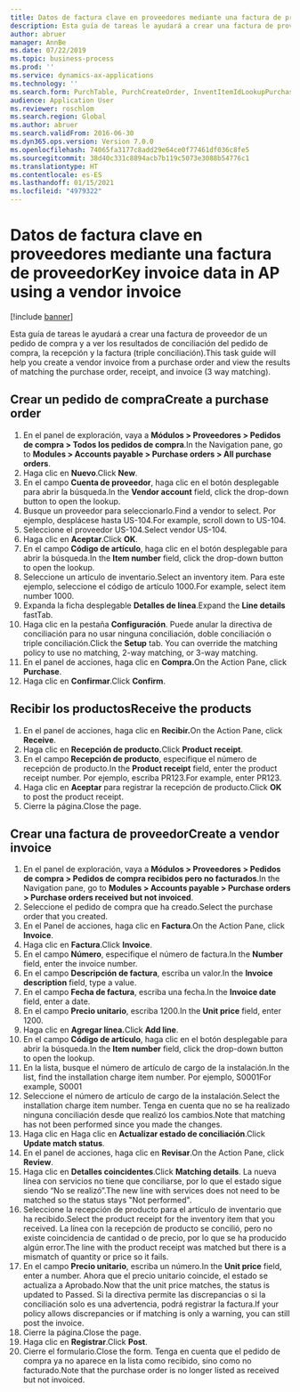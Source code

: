 ```yaml
---
title: Datos de factura clave en proveedores mediante una factura de proveedor
description: Esta guía de tareas le ayudará a crear una factura de proveedor de un pedido de compra y a ver los resultados de conciliación del pedido de compra, la recepción y la factura (triple conciliación).
author: abruer
manager: AnnBe
ms.date: 07/22/2019
ms.topic: business-process
ms.prod: ''
ms.service: dynamics-ax-applications
ms.technology: ''
ms.search.form: PurchTable, PurchCreateOrder, InventItemIdLookupPurchase, PurchEditLines, VendEditInvoice, InventItemIdLookupSimple, VendInvoiceMatchingDetails
audience: Application User
ms.reviewer: roschlom
ms.search.region: Global
ms.author: abruer
ms.search.validFrom: 2016-06-30
ms.dyn365.ops.version: Version 7.0.0
ms.openlocfilehash: 74065fa3177c8add29e64ce0f77461df036c8fe5
ms.sourcegitcommit: 38d40c331c8894acb7b119c5073e3088b54776c1
ms.translationtype: HT
ms.contentlocale: es-ES
ms.lasthandoff: 01/15/2021
ms.locfileid: "4979322"
---
```

# <a name="key-invoice-data-in-ap-using-a-vendor-invoice"></a><span data-ttu-id="523b0-103">Datos de factura clave en proveedores mediante una factura de proveedor</span><span class="sxs-lookup"><span data-stu-id="523b0-103">Key invoice data in AP using a vendor invoice</span></span>

[!include [banner](../../includes/banner.md)]

<span data-ttu-id="523b0-104">Esta guía de tareas le ayudará a crear una factura de proveedor de un pedido de compra y a ver los resultados de conciliación del pedido de compra, la recepción y la factura (triple conciliación).</span><span class="sxs-lookup"><span data-stu-id="523b0-104">This task guide will help you create a vendor invoice from a purchase order and view the results of matching the purchase order, receipt, and invoice (3 way matching).</span></span>


## <a name="create-a-purchase-order"></a><span data-ttu-id="523b0-105">Crear un pedido de compra</span><span class="sxs-lookup"><span data-stu-id="523b0-105">Create a purchase order</span></span>
1. <span data-ttu-id="523b0-106">En el panel de exploración, vaya a **Módulos > Proveedores > Pedidos de compra > Todos los pedidos de compra**.</span><span class="sxs-lookup"><span data-stu-id="523b0-106">In the Navigation pane, go to **Modules > Accounts payable > Purchase orders > All purchase orders**.</span></span>
2. <span data-ttu-id="523b0-107">Haga clic en **Nuevo**.</span><span class="sxs-lookup"><span data-stu-id="523b0-107">Click **New**.</span></span>
3. <span data-ttu-id="523b0-108">En el campo **Cuenta de proveedor**, haga clic en el botón desplegable para abrir la búsqueda.</span><span class="sxs-lookup"><span data-stu-id="523b0-108">In the **Vendor account** field, click the drop-down button to open the lookup.</span></span>
4. <span data-ttu-id="523b0-109">Busque un proveedor para seleccionarlo.</span><span class="sxs-lookup"><span data-stu-id="523b0-109">Find a vendor to select.</span></span> <span data-ttu-id="523b0-110">Por ejemplo, desplácese hasta US-104.</span><span class="sxs-lookup"><span data-stu-id="523b0-110">For example, scroll down to US-104.</span></span>
5. <span data-ttu-id="523b0-111">Seleccione el proveedor US-104.</span><span class="sxs-lookup"><span data-stu-id="523b0-111">Select vendor US-104.</span></span>
6. <span data-ttu-id="523b0-112">Haga clic en **Aceptar**.</span><span class="sxs-lookup"><span data-stu-id="523b0-112">Click **OK**.</span></span>
7. <span data-ttu-id="523b0-113">En el campo **Código de artículo**, haga clic en el botón desplegable para abrir la búsqueda.</span><span class="sxs-lookup"><span data-stu-id="523b0-113">In the **Item number** field, click the drop-down button to open the lookup.</span></span>
8. <span data-ttu-id="523b0-114">Seleccione un artículo de inventario.</span><span class="sxs-lookup"><span data-stu-id="523b0-114">Select an inventory item.</span></span> <span data-ttu-id="523b0-115">Para este ejemplo, seleccione el código de artículo 1000.</span><span class="sxs-lookup"><span data-stu-id="523b0-115">For example, select item number 1000.</span></span>
9. <span data-ttu-id="523b0-116">Expanda la ficha desplegable **Detalles de línea**.</span><span class="sxs-lookup"><span data-stu-id="523b0-116">Expand the **Line details** fastTab.</span></span>
10. <span data-ttu-id="523b0-117">Haga clic en la pestaña **Configuración**. Puede anular la directiva de conciliación para no usar ninguna conciliación, doble conciliación o triple conciliación.</span><span class="sxs-lookup"><span data-stu-id="523b0-117">Click the **Setup** tab. You can override the matching policy to use no matching, 2-way matching, or 3-way matching.</span></span>  
11. <span data-ttu-id="523b0-118">En el panel de acciones, haga clic en **Compra.**</span><span class="sxs-lookup"><span data-stu-id="523b0-118">On the Action Pane, click **Purchase**.</span></span>
12. <span data-ttu-id="523b0-119">Haga clic en **Confirmar**.</span><span class="sxs-lookup"><span data-stu-id="523b0-119">Click **Confirm**.</span></span>

## <a name="receive-the-products"></a><span data-ttu-id="523b0-120">Recibir los productos</span><span class="sxs-lookup"><span data-stu-id="523b0-120">Receive the products</span></span>
1. <span data-ttu-id="523b0-121">En el panel de acciones, haga clic en **Recibir.**</span><span class="sxs-lookup"><span data-stu-id="523b0-121">On the Action Pane, click **Receive**.</span></span>
2. <span data-ttu-id="523b0-122">Haga clic en **Recepción de producto.**</span><span class="sxs-lookup"><span data-stu-id="523b0-122">Click **Product receipt**.</span></span>
3. <span data-ttu-id="523b0-123">En el campo **Recepción de producto**, especifique el número de recepción de producto.</span><span class="sxs-lookup"><span data-stu-id="523b0-123">In the **Product receipt** field, enter the product receipt number.</span></span> <span data-ttu-id="523b0-124">Por ejemplo, escriba PR123.</span><span class="sxs-lookup"><span data-stu-id="523b0-124">For example, enter PR123.</span></span>
4. <span data-ttu-id="523b0-125">Haga clic en **Aceptar** para registrar la recepción de producto.</span><span class="sxs-lookup"><span data-stu-id="523b0-125">Click **OK** to post the product receipt.</span></span>
5. <span data-ttu-id="523b0-126">Cierre la página.</span><span class="sxs-lookup"><span data-stu-id="523b0-126">Close the page.</span></span>

## <a name="create-a-vendor-invoice"></a><span data-ttu-id="523b0-127">Crear una factura de proveedor</span><span class="sxs-lookup"><span data-stu-id="523b0-127">Create a vendor invoice</span></span>
1. <span data-ttu-id="523b0-128">En el panel de exploración, vaya a **Módulos > Proveedores > Pedidos de compra > Pedidos de compra recibidos pero no facturados**.</span><span class="sxs-lookup"><span data-stu-id="523b0-128">In the Navigation pane, go to **Modules > Accounts payable > Purchase orders > Purchase orders received but not invoiced**.</span></span>
2. <span data-ttu-id="523b0-129">Seleccione el pedido de compra que ha creado.</span><span class="sxs-lookup"><span data-stu-id="523b0-129">Select the purchase order that you created.</span></span>
3. <span data-ttu-id="523b0-130">En el Panel de acciones, haga clic en **Factura**.</span><span class="sxs-lookup"><span data-stu-id="523b0-130">On the Action Pane, click **Invoice**.</span></span>
4. <span data-ttu-id="523b0-131">Haga clic en **Factura**.</span><span class="sxs-lookup"><span data-stu-id="523b0-131">Click **Invoice**.</span></span>
5. <span data-ttu-id="523b0-132">En el campo **Número**, especifique el número de factura.</span><span class="sxs-lookup"><span data-stu-id="523b0-132">In the **Number** field, enter the invoice number.</span></span>
6. <span data-ttu-id="523b0-133">En el campo **Descripción de factura**, escriba un valor.</span><span class="sxs-lookup"><span data-stu-id="523b0-133">In the **Invoice description** field, type a value.</span></span>
7. <span data-ttu-id="523b0-134">En el campo **Fecha de factura**, escriba una fecha.</span><span class="sxs-lookup"><span data-stu-id="523b0-134">In the **Invoice date** field, enter a date.</span></span>
8. <span data-ttu-id="523b0-135">En el campo **Precio unitario**, escriba 1200.</span><span class="sxs-lookup"><span data-stu-id="523b0-135">In the **Unit price** field, enter 1200.</span></span>
9. <span data-ttu-id="523b0-136">Haga clic en **Agregar línea.**</span><span class="sxs-lookup"><span data-stu-id="523b0-136">Click **Add line**.</span></span>
10. <span data-ttu-id="523b0-137">En el campo **Código de artículo**, haga clic en el botón desplegable para abrir la búsqueda.</span><span class="sxs-lookup"><span data-stu-id="523b0-137">In the **Item number** field, click the drop-down button to open the lookup.</span></span>
11. <span data-ttu-id="523b0-138">En la lista, busque el número de artículo de cargo de la instalación.</span><span class="sxs-lookup"><span data-stu-id="523b0-138">In the list, find the installation charge item number.</span></span> <span data-ttu-id="523b0-139">Por ejemplo, S0001</span><span class="sxs-lookup"><span data-stu-id="523b0-139">For example, S0001</span></span>
12. <span data-ttu-id="523b0-140">Seleccione el número de artículo de cargo de la instalación.</span><span class="sxs-lookup"><span data-stu-id="523b0-140">Select the installation charge item number.</span></span> <span data-ttu-id="523b0-141">Tenga en cuenta que no se ha realizado ninguna conciliación desde que realizó los cambios.</span><span class="sxs-lookup"><span data-stu-id="523b0-141">Note that matching has not been performed since you made the changes.</span></span>  
13. <span data-ttu-id="523b0-142">Haga clic en Haga clic en **Actualizar estado de conciliación**.</span><span class="sxs-lookup"><span data-stu-id="523b0-142">Click **Update match status**.</span></span>
14. <span data-ttu-id="523b0-143">En el panel de acciones, haga clic en **Revisar**.</span><span class="sxs-lookup"><span data-stu-id="523b0-143">On the Action Pane, click **Review**.</span></span>
15. <span data-ttu-id="523b0-144">Haga clic en **Detalles coincidentes**.</span><span class="sxs-lookup"><span data-stu-id="523b0-144">Click **Matching details**.</span></span> <span data-ttu-id="523b0-145">La nueva línea con servicios no tiene que conciliarse, por lo que el estado sigue siendo “No se realizó”.</span><span class="sxs-lookup"><span data-stu-id="523b0-145">The new line with services does not need to be matched so the status stays "Not performed".</span></span>  
16. <span data-ttu-id="523b0-146">Seleccione la recepción de producto para el artículo de inventario que ha recibido.</span><span class="sxs-lookup"><span data-stu-id="523b0-146">Select the product receipt for the inventory item that you received.</span></span> <span data-ttu-id="523b0-147">La línea con la recepción de producto se concilió, pero no existe coincidencia de cantidad o de precio, por lo que se ha producido algún error.</span><span class="sxs-lookup"><span data-stu-id="523b0-147">The line with the product receipt was matched but there is a mismatch of quantity or price so it fails.</span></span>  
17. <span data-ttu-id="523b0-148">En el campo **Precio unitario**, escriba un número.</span><span class="sxs-lookup"><span data-stu-id="523b0-148">In the **Unit price** field, enter a number.</span></span> <span data-ttu-id="523b0-149">Ahora que el precio unitario coincide, el estado se actualiza a Aprobado.</span><span class="sxs-lookup"><span data-stu-id="523b0-149">Now that the unit price matches, the status is updated to Passed.</span></span> <span data-ttu-id="523b0-150">Si la directiva permite las discrepancias o si la conciliación solo es una advertencia, podrá registrar la factura.</span><span class="sxs-lookup"><span data-stu-id="523b0-150">If your policy allows discrepancies or if matching is only a warning, you can still post the invoice.</span></span>  
18. <span data-ttu-id="523b0-151">Cierre la página.</span><span class="sxs-lookup"><span data-stu-id="523b0-151">Close the page.</span></span>
19. <span data-ttu-id="523b0-152">Haga clic en **Registrar**.</span><span class="sxs-lookup"><span data-stu-id="523b0-152">Click **Post**.</span></span>
20. <span data-ttu-id="523b0-153">Cierre el formulario.</span><span class="sxs-lookup"><span data-stu-id="523b0-153">Close the form.</span></span> <span data-ttu-id="523b0-154">Tenga en cuenta que el pedido de compra ya no aparece en la lista como recibido, sino como no facturado.</span><span class="sxs-lookup"><span data-stu-id="523b0-154">Note that the purchase order is no longer listed as received but not invoiced.</span></span>  

